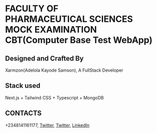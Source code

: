 # FACULTY OF PHARMACEUTICAL SCIENCES MOCK EXAMINATION CBT(Computer Base Test WebApp)

## Designed and Crafted By

Xarmzon(Adelola Kayode Samson), A FullStack Developer

## Stack used

Next.js + Tailwind CSS + Typescript + MongoDB

## CONTACTS

+2348141161177, [Twitter](https://www.twitter.com/xarmzon), [Twitter](https://www.twiter.com/rastacl), [LinkedIn](https://www.linkedin.com/in/rastaxarm)
